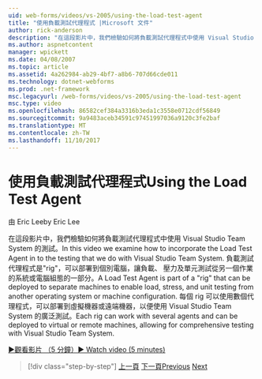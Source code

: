 ```yaml
---
uid: web-forms/videos/vs-2005/using-the-load-test-agent
title: "使用負載測試代理程式 |Microsoft 文件"
author: rick-anderson
description: "在這段影片中，我們檢驗如何將負載測試代理程式中使用 Visual Studio Team System 的測試。 負載測試代理程式是一部分 '..."
ms.author: aspnetcontent
manager: wpickett
ms.date: 04/08/2007
ms.topic: article
ms.assetid: 4a262984-ab29-4bf7-a8b6-707d66cde011
ms.technology: dotnet-webforms
ms.prod: .net-framework
msc.legacyurl: /web-forms/videos/vs-2005/using-the-load-test-agent
msc.type: video
ms.openlocfilehash: 86582cef384a3316b3eda1c3558e0712cdf56849
ms.sourcegitcommit: 9a9483aceb34591c97451997036a9120c3fe2baf
ms.translationtype: MT
ms.contentlocale: zh-TW
ms.lasthandoff: 11/10/2017
---
```

<a name="using-the-load-test-agent"></a><span data-ttu-id="04523-104">使用負載測試代理程式</span><span class="sxs-lookup"><span data-stu-id="04523-104">Using the Load Test Agent</span></span>
====================
<span data-ttu-id="04523-105">由 Eric Lee</span><span class="sxs-lookup"><span data-stu-id="04523-105">by Eric Lee</span></span>

<span data-ttu-id="04523-106">在這段影片中，我們檢驗如何將負載測試代理程式中使用 Visual Studio Team System 的測試。</span><span class="sxs-lookup"><span data-stu-id="04523-106">In this video we examine how to incorporate the Load Test Agent in to the testing that we do with Visual Studio Team System.</span></span> <span data-ttu-id="04523-107">負載測試代理程式是"rig"，可以部署到個別電腦，讓負載、 壓力及單元測試從另一個作業的系統或電腦組態的一部分。</span><span class="sxs-lookup"><span data-stu-id="04523-107">A Load Test Agent is part of a "rig" that can be deployed to separate machines to enable load, stress, and unit testing from another operating system or machine configuration.</span></span> <span data-ttu-id="04523-108">每個 rig 可以使用數個代理程式，可以部署到虛擬機器或遠端機器，以便使用 Visual Studio Team System 的廣泛測試。</span><span class="sxs-lookup"><span data-stu-id="04523-108">Each rig can work with several agents and can be deployed to virtual or remote machines, allowing for comprehensive testing with Visual Studio Team System.</span></span>

[<span data-ttu-id="04523-109">&#9654;觀看影片 （5 分鐘）</span><span class="sxs-lookup"><span data-stu-id="04523-109">&#9654; Watch video (5 minutes)</span></span>](https://channel9.msdn.com/Blogs/ASP-NET-Site-Videos/using-the-load-test-agent)

>[!div class="step-by-step"]
<span data-ttu-id="04523-110">[上一頁](the-effects-of-caching.md)
[下一頁](the-effects-of-viewstate.md)</span><span class="sxs-lookup"><span data-stu-id="04523-110">[Previous](the-effects-of-caching.md)
[Next](the-effects-of-viewstate.md)</span></span>
